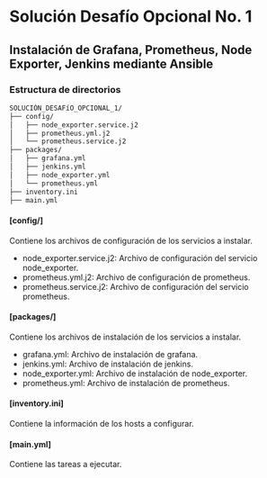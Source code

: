 # Solución Desafío Opcional No. 1

## Instalación de Grafana, Prometheus, Node Exporter, Jenkins mediante Ansible

### Estructura de directorios

``` Markdown
SOLUCIÓN_DESAFíO_OPCIONAL_1/
├── config/
│   ├── node_exporter.service.j2
│   ├── prometheus.yml.j2
│   └── prometheus.service.j2
├── packages/
│   ├── grafana.yml
│   ├── jenkins.yml
│   ├── node_exporter.yml
│   └── prometheus.yml
├── inventory.ini
├── main.yml

```

#### [config/]

Contiene los archivos de configuración de los servicios a instalar.

- node_exporter.service.j2: Archivo de configuración del servicio node_exporter.
- prometheus.yml.j2: Archivo de configuración de prometheus.
- prometheus.service.j2: Archivo de configuración del servicio prometheus.

#### [packages/]

Contiene los archivos de instalación de los servicios a instalar.

- grafana.yml: Archivo de instalación de grafana.
- jenkins.yml: Archivo de instalación de jenkins.
- node_exporter.yml: Archivo de instalación de node_exporter.
- prometheus.yml: Archivo de instalación de prometheus.

#### [inventory.ini]

Contiene la información de los hosts a configurar.

#### [main.yml]

Contiene las tareas a ejecutar.
